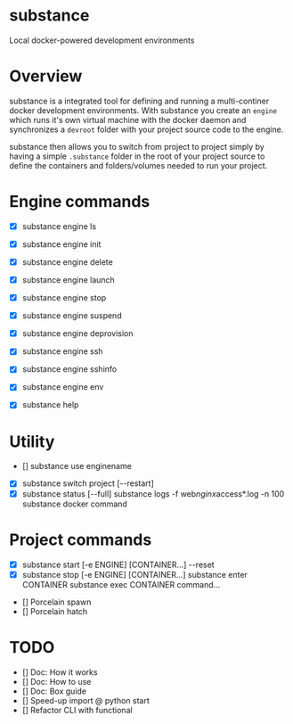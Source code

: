 # substance

Local docker-powered development environments

# Overview

substance is a integrated tool for defining and running a multi-continer docker development environments. With substance you create an `engine` which runs it's own virtual machine with the docker daemon and synchronizes a `devroot` folder with your project source code to the engine. 

substance then allows you to switch from project to project simply by having a simple `.substance` folder in the root of your project source to define the containers and folders/volumes needed to run your project.

# Engine commands

- [x] substance engine ls
- [x] substance engine init
- [x] substance engine delete
- [x] substance engine launch
- [x] substance engine stop
- [x] substance engine suspend
- [x] substance engine deprovision
- [x] substance engine ssh
- [x] substance engine sshinfo
- [x] substance engine env

- [x] substance help


# Utility

- [] substance use enginename
- [x] substance switch project [--restart]
- [x] substance status [--full]
substance logs -f web*nginx*access*.log -n 100
substance docker command

# Project commands

- [x] substance start [-e ENGINE] [CONTAINER...] --reset
- [x] substance stop [-e ENGINE] [CONTAINER...] 
substance enter CONTAINER
substance exec CONTAINER command...

- [] Porcelain spawn
- [] Porcelain hatch

# TODO

- [] Doc: How it works
- [] Doc: How to use
- [] Doc: Box guide
- [] Speed-up import @ python start
- [] Refactor CLI with functional